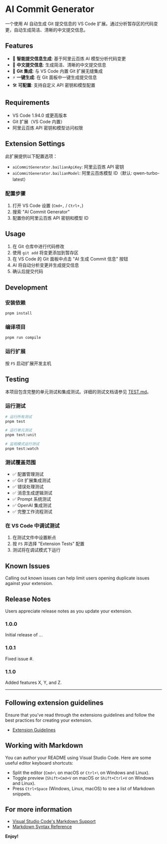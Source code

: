 # AI Commit Generator

一个使用 AI 自动生成 Git 提交信息的 VS Code 扩展。通过分析暂存区的代码变更，自动生成简洁、清晰的中文提交信息。

## Features

- 🤖 **智能提交信息生成**: 基于阿里云百炼 AI 模型分析代码变更
- 🎯 **中文提交信息**: 生成简洁、清晰的中文提交信息
- 🔄 **Git 集成**: 与 VS Code 内置 Git 扩展无缝集成
- ⚡ **一键生成**: 在 Git 面板中一键生成提交信息
- 🛠️ **可配置**: 支持自定义 API 密钥和模型配置

## Requirements

- VS Code 1.94.0 或更高版本
- Git 扩展（VS Code 内置）
- 阿里云百炼 API 密钥和模型访问权限

## Extension Settings

此扩展提供以下配置选项：

- `aiCommitGenerator.bailianApiKey`: 阿里云百炼 API 密钥
- `aiCommitGenerator.bailianModel`: 阿里云百炼模型 ID（默认: qwen-turbo-latest）

### 配置步骤

1. 打开 VS Code 设置 (`Cmd+,` / `Ctrl+,`)
2. 搜索 "AI Commit Generator"
3. 配置你的阿里云百炼 API 密钥和模型 ID

## Usage

1. 在 Git 仓库中进行代码修改
2. 使用 `git add` 将变更添加到暂存区
3. 在 VS Code 的 Git 面板中点击 "AI 生成 Commit 信息" 按钮
4. AI 将自动分析变更并生成提交信息
5. 确认后提交代码

## Development

### 安装依赖

```bash
pnpm install
```

### 编译项目

```bash
pnpm run compile
```

### 运行扩展

按 `F5` 启动扩展开发主机

## Testing

本项目包含完整的单元测试和集成测试。详细的测试文档请参见 [TEST.md](./TEST.md)。

### 运行测试

```bash
# 运行所有测试
pnpm test

# 运行单元测试
pnpm test:unit

# 监视模式运行测试
pnpm test:watch
```

### 测试覆盖范围

- ✅ 配置管理测试
- ✅ Git 扩展集成测试
- ✅ 错误处理测试
- ✅ 消息生成逻辑测试
- ✅ Prompt 系统测试
- ✅ OpenAI 集成测试
- ✅ 完整工作流程测试

### 在 VS Code 中调试测试

1. 在测试文件中设置断点
2. 按 `F5` 并选择 "Extension Tests" 配置
3. 测试将在调试模式下运行

## Known Issues

Calling out known issues can help limit users opening duplicate issues against your extension.

## Release Notes

Users appreciate release notes as you update your extension.

### 1.0.0

Initial release of ...

### 1.0.1

Fixed issue #.

### 1.1.0

Added features X, Y, and Z.

---

## Following extension guidelines

Ensure that you've read through the extensions guidelines and follow the best practices for creating your extension.

- [Extension Guidelines](https://code.visualstudio.com/api/references/extension-guidelines)

## Working with Markdown

You can author your README using Visual Studio Code. Here are some useful editor keyboard shortcuts:

- Split the editor (`Cmd+\` on macOS or `Ctrl+\` on Windows and Linux).
- Toggle preview (`Shift+Cmd+V` on macOS or `Shift+Ctrl+V` on Windows and Linux).
- Press `Ctrl+Space` (Windows, Linux, macOS) to see a list of Markdown snippets.

## For more information

- [Visual Studio Code's Markdown Support](http://code.visualstudio.com/docs/languages/markdown)
- [Markdown Syntax Reference](https://help.github.com/articles/markdown-basics/)

**Enjoy!**
